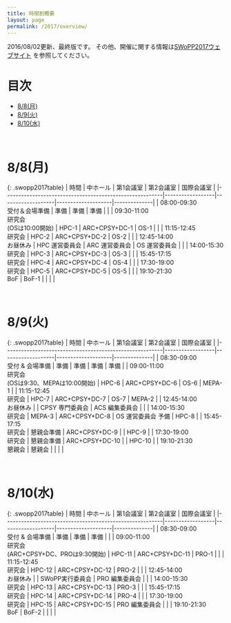 ```yaml
---
title: 時間割概要
layout: page
permalink: /2017/overview/
---
```


2016/08/02更新、最終版です。
その他、開催に関する情報は[SWoPP2017ウェブサイト](https://sites.google.com/site/swoppweb/swopp2017/) を参照してください。
<!-- 著者の方へ： 発表題目等に変更がある場合は、発表先研究会に連絡してください。-->

# 目次

- [8/8(月)](#section-1)
- [8/9(火)](#section-2)
- [8/10(水)](#section-3)




<br/>

# 8/8(月)

{: .swopp2017table}
| 時間                                                    | 中ホール         | 第1会議室         | 第2会議室          | 国際会議室   |
|---------------------------------------------------------|------------------|-------------------|--------------------|--------------|
| 08:00-09:30<br/>受付＆会場準備                          | 準備             | 準備              | 準備               |              |
| 09:30-11:00<br/>研究会<br/>(OSは10:00開始)              | HPC-1            | ARC+CPSY+DC-1     | OS-1               |              |
| 11:15-12:45<br/>研究会                                  | HPC-2            | ARC+CPSY+DC-2     | OS-2               |              |
| 12:45-14:00<br/>お昼休み                                | HPC 運営委員会   | ARC 運営委員会    | OS 運営委員会      |              |
| 14:00-15:30<br/>研究会                                  | HPC-3            | ARC+CPSY+DC-3     | OS-3               |              |
| 15:45-17:15<br/>研究会                                  | HPC-4            | ARC+CPSY+DC-4     | OS-4               |              |
| 17:30-19:00<br/>研究会                                  | HPC-5            | ARC+CPSY+DC-5     | OS-5               |              |
| 19:10-21:30<br/>BoF                                     | BoF-1            |                   |                    |              |

<br/>

# 8/9(火)

{: .swopp2017table}
| 時間                                                    | 中ホール         | 第1会議室         | 第2会議室          | 国際会議室   |
|---------------------------------------------------------|------------------|-------------------|--------------------|--------------|
| 08:30-09:00<br/>受付 & 会場準備                         | 準備             | 準備              | 準備               | 準備         |
| 09:00-11:00<br/>研究会<br/>(OSは9:30、MEPAは10:00開始)  | HPC-6            | ARC+CPSY+DC-6     | OS-6               | MEPA-1       |
| 11:15-12:45<br/>研究会                                  | HPC-7            | ARC+CPSY+DC-7     | OS-7               | MEPA-2       |
| 12:45-14:00<br/>お昼休み                                |                  | CPSY 専門委員会   | ACS 編集委員会     |              |
| 14:00-15:30<br/>研究会                                  | MEPA-3           | ARC+CPSY+DC-8     | OS 運営委員会 予備 | HPC-8        |
| 15:45-17:15<br/>研究会                                  | 懇親会準備       | ARC+CPSY+DC-9     |                    | HPC-9        |
| 17:30-19:00<br/>研究会                                  | 懇親会準備       | ARC+CPSY+DC-10    |                    | HPC-10       |
| 19:10-21:30<br/>懇親会                                  | 懇親会           |                   |                    |              |

<br/>

# 8/10(水)

{: .swopp2017table}
| 時間                                                    | 中ホール         | 第1会議室         | 第2会議室          | 国際会議室   |
|---------------------------------------------------------|------------------|-------------------|--------------------|--------------|
| 08:30-09:00<br/>受付 & 会場準備                         | 準備             | 準備              | 準備               |              |
| 09:00-11:00<br/>研究会<br/>(ARC+CPSY+DC、PROは9:30開始) | HPC-11           | ARC+CPSY+DC-11    | PRO-1              |              |
| 11:15-12:45<br/>研究会                                  | HPC-12           | ARC+CPSY+DC-12    | PRO-2              |              |
| 12:45-14:00<br/>お昼休み                                |                  | SWoPP実行委員会   | PRO 編集委員会     |              |
| 14:00-15:30<br/>研究会                                  | HPC-13           | ARC+CPSY+DC-13    | PRO-3              |              |
| 15:45-17:15<br/>研究会                                  | HPC-14           | ARC+CPSY+DC-14    | PRO-4              |              |
| 17:30-19:00<br/>研究会                                  | HPC-15           | ARC+CPSY+DC-15    | PRO 編集委員会     |              |
| 19:10-21:30<br/>BoF                                     | BoF-2            |                   |                    |              |
